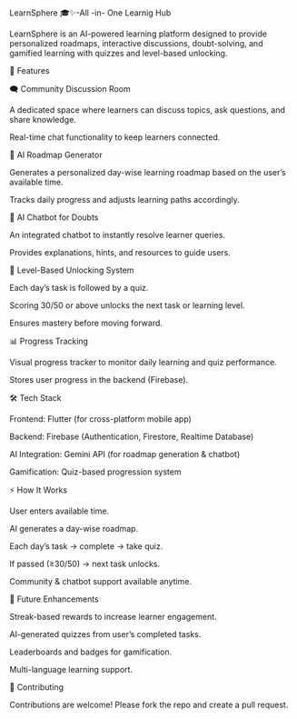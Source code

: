LearnSphere 🎓✨-All -in- One Learnig Hub

LearnSphere is an AI-powered learning platform designed to provide personalized roadmaps, interactive discussions, doubt-solving, and gamified learning with quizzes and level-based unlocking.

🚀 Features

🗨️ Community Discussion Room

A dedicated space where learners can discuss topics, ask questions, and share knowledge.

Real-time chat functionality to keep learners connected.

🧠 AI Roadmap Generator

Generates a personalized day-wise learning roadmap based on the user’s available time.

Tracks daily progress and adjusts learning paths accordingly.

🤖 AI Chatbot for Doubts

An integrated chatbot to instantly resolve learner queries.

Provides explanations, hints, and resources to guide users.

🎯 Level-Based Unlocking System

Each day’s task is followed by a quiz.

Scoring 30/50 or above unlocks the next task or learning level.

Ensures mastery before moving forward.

📊 Progress Tracking

Visual progress tracker to monitor daily learning and quiz performance.

Stores user progress in the backend (Firebase).

🛠️ Tech Stack

Frontend: Flutter (for cross-platform mobile app)

Backend: Firebase (Authentication, Firestore, Realtime Database)

AI Integration: Gemini API (for roadmap generation & chatbot)

Gamification: Quiz-based progression system

⚡ How It Works

User enters available time.

AI generates a day-wise roadmap.

Each day’s task → complete → take quiz.

If passed (≥30/50) → next task unlocks.

Community & chatbot support available anytime.

🎯 Future Enhancements

Streak-based rewards to increase learner engagement.

AI-generated quizzes from user’s completed tasks.

Leaderboards and badges for gamification.

Multi-language learning support.

🤝 Contributing

Contributions are welcome! Please fork the repo and create a pull request.
